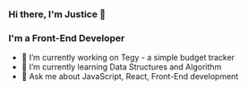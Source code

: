### Hi there, I'm Justice 👋 
### I'm a Front-End Developer

- 🔭 I’m currently working on Tegy - a simple budget tracker
- 🌱 I’m currently learning Data Structures and Algorithm
- 💬 Ask me about JavaScript, React, Front-End development

<!--
**Sherlock-HolmesJM/Sherlock-HolmesJM** is a ✨ _special_ ✨ repository because its `README.md` (this file) appears on your GitHub profile.

Here are some ideas to get you started:

- 🔭 I’m currently working on ...
- 🌱 I’m currently learning ...
- 👯 I’m looking to collaborate on ...
- 🤔 I’m looking for help with ...
- 💬 Ask me about ...
- 📫 How to reach me: ...
- 😄 Pronouns: ...
- ⚡ Fun fact: ...
-->
